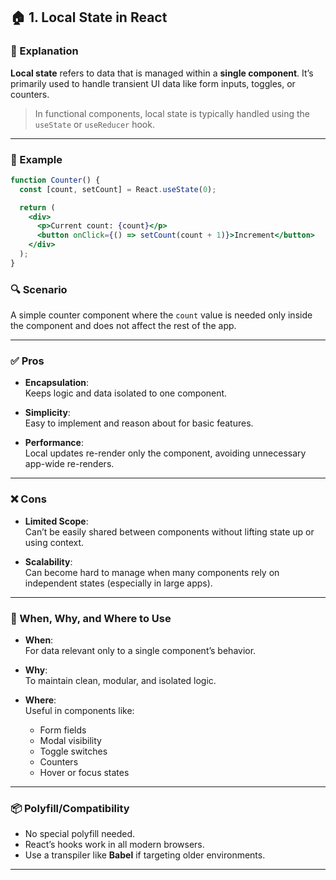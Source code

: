 
## 🏠 1. Local State in React

### 🧠 Explanation  
**Local state** refers to data that is managed within a **single component**. It’s primarily used to handle transient UI data like form inputs, toggles, or counters.

> In functional components, local state is typically handled using the `useState` or `useReducer` hook.

---

### 🧪 Example

```jsx
function Counter() {
  const [count, setCount] = React.useState(0);

  return (
    <div>
      <p>Current count: {count}</p>
      <button onClick={() => setCount(count + 1)}>Increment</button>
    </div>
  );
}
```

### 🔍 Scenario  
A simple counter component where the `count` value is needed only inside the component and does not affect the rest of the app.

---

### ✅ Pros

- **Encapsulation**:  
  Keeps logic and data isolated to one component.

- **Simplicity**:  
  Easy to implement and reason about for basic features.

- **Performance**:  
  Local updates re-render only the component, avoiding unnecessary app-wide re-renders.

---

### ❌ Cons

- **Limited Scope**:  
  Can’t be easily shared between components without lifting state up or using context.

- **Scalability**:  
  Can become hard to manage when many components rely on independent states (especially in large apps).

---

### 📌 When, Why, and Where to Use

- **When**:  
  For data relevant only to a single component’s behavior.

- **Why**:  
  To maintain clean, modular, and isolated logic.

- **Where**:  
  Useful in components like:
  - Form fields  
  - Modal visibility  
  - Toggle switches  
  - Counters  
  - Hover or focus states

---

### 📦 Polyfill/Compatibility

- No special polyfill needed.
- React’s hooks work in all modern browsers.
- Use a transpiler like **Babel** if targeting older environments.

---

